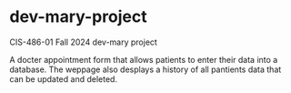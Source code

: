 # dev-mary-project
CIS-486-01 Fall 2024 dev-mary project

A docter appointment form that allows patients to enter their data into a database.
The weppage also desplays a history of all pantients data that can be updated and deleted.
